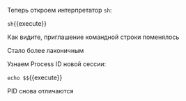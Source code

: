 Теперь откроем интерпретатор `sh`:

`sh`{{execute}}

Как видите, приглашение командной строки поменялось

Стало более лаконичным

Узнаем Process ID новой сессии:

`echo $$`{{execute}}

PID снова отличаются